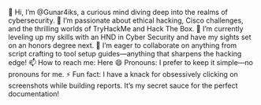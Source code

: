 👋 Hi, I’m @Gunar4iks, a curious mind diving deep into the realms of cybersecurity.
👀 I’m passionate about ethical hacking, Cisco challenges, and the thrilling worlds of TryHackMe and Hack The Box.
🌱 I’m currently leveling up my skills with an HND in Cyber Security and have my sights set on an honors degree next.
💞️ I’m eager to collaborate on anything from script crafting to tool setup guides—anything that sharpens the hacking edge!
📫 How to reach me: Here
😄 Pronouns: I prefer to keep it simple—no pronouns for me.
⚡ Fun fact: I have a knack for obsessively clicking on screenshots while building reports. It’s my secret sauce for the perfect documentation!

<!---
Gunar4iks/Gunar4iks is a ✨ special ✨ repository because its `README.md` (this file) appears on your GitHub profile.
You can click the Preview link to take a look at your changes.
--->

